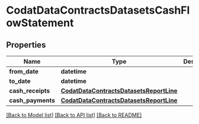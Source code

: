 # CodatDataContractsDatasetsCashFlowStatement


## Properties
Name | Type | Description | Notes
------------ | ------------- | ------------- | -------------
**from_date** | **datetime** |  | [optional] 
**to_date** | **datetime** |  | [optional] 
**cash_receipts** | [**CodatDataContractsDatasetsReportLine**](CodatDataContractsDatasetsReportLine.md) |  | [optional] 
**cash_payments** | [**CodatDataContractsDatasetsReportLine**](CodatDataContractsDatasetsReportLine.md) |  | [optional] 

[[Back to Model list]](../README.md#documentation-for-models) [[Back to API list]](../README.md#documentation-for-api-endpoints) [[Back to README]](../README.md)


